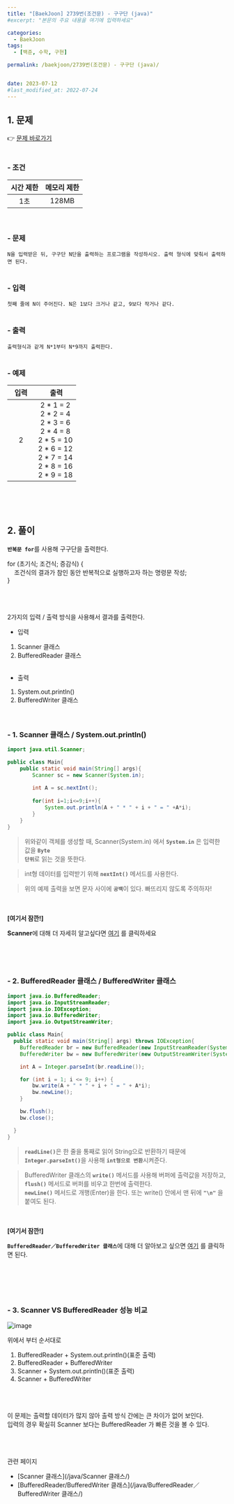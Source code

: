 ```yaml
---
title: "[BaekJoon] 2739번(조건문) - 구구단 (java)"
#excerpt: "본문의 주요 내용을 여기에 입력하세요"

categories:
  - BaekJoon
tags:
  - [백준, 수학, 구현]

permalink: /baekjoon/2739번(조건문) - 구구단 (java)/


date: 2023-07-12
#last_modified_at: 2022-07-24
---
```


## 1. 문제
👉 [문제 바로가기](https://www.acmicpc.net/problem/2739)<br><br>
###  - 조건
  
| 시간 제한 | 메모리 제한 |
|:--------:|:--------:|
|1초|128MB|

<br>

### - 문제
```N을 입력받은 뒤, 구구단 N단을 출력하는 프로그램을 작성하시오. 출력 형식에 맞춰서 출력하면 된다.```
<br><br>

### - 입력
```첫째 줄에 N이 주어진다. N은 1보다 크거나 같고, 9보다 작거나 같다.```
<br><br>

### - 출력
```출력형식과 같게 N*1부터 N*9까지 출력한다.```
<br><br>

### - 예제
  
| &nbsp;&nbsp;입력&nbsp;&nbsp; | &nbsp;&nbsp; 출력&nbsp;&nbsp; |
|:--------:|:--------:|
|2|2 * 1 = 2<br>2 * 2 = 4<br>2 * 3 = 6<br>2 * 4 = 8<br>2 * 5 = 10<br>2 * 6 = 12<br>2 * 7 = 14<br>2 * 8 = 16<br>2 * 9 = 18|


  
<br><br><br>


## 2. 풀이
<code><b>반복문 for</b></code>를 사용해 구구단을 출력한다.

<div class="border">
for (초기식; 조건식; 증감식) {<br>
 &nbsp;&nbsp;&nbsp;&nbsp;조건식의 결과가 참인 동안 반복적으로 실행하고자 하는 명령문 작성;<br>
}

</div>

<br><br><br>
2가지의 입력 / 출력 방식을 사용해서 결과를 출력한다.

- 입력
1. Scanner 클래스
2. BufferedReader 클래스<br><br>
- 출력
1. System.out.println()
2. BufferedWriter 클래스
<br><br><br>

### - 1. Scanner 클래스 / System.out.println()
```java
import java.util.Scanner;

public class Main{
    public static void main(String[] args){
        Scanner sc = new Scanner(System.in);
        
        int A = sc.nextInt();
        
        for(int i=1;i<=9;i++){
            System.out.println(A + " * " + i + " = " +A*i);
        }
    }
}
```
> 위와같이 객체를 생성할 때, Scanner(System.in) 에서 <code><b>System.in</b></code> 은 입력한 값을 <code><b>Byte 단위</b></code>로 읽는 것을 뜻한다.

> int형 데이터를 입력받기 위해 <code><b>nextInt()</b></code> 메서드를 사용한다.

> 위의 예제 출력을 보면 문자 사이에 <code><b>공백</b></code>이 있다. 빠뜨리지 않도록 주의하자!

<br><br>
<b>[여기서 잠깐!]</b>
<div class="box"><b>Scanner</b>에 대해 더 자세히 알고싶다면 <a href="/java/Scanner 클래스/"> 여기</a> 를 클릭하세요</div>

<br><br><br>

### - 2. BufferedReader 클래스 / BufferedWriter 클래스
```java
import java.io.BufferedReader;
import java.io.InputStreamReader;
import java.io.IOException;
import java.io.BufferedWriter;
import java.io.OutputStreamWriter;

public class Main{
  public static void main(String[] args) throws IOException{
    BufferedReader br = new BufferedReader(new InputStreamReader(System.in));
    BufferedWriter bw = new BufferedWriter(new OutputStreamWriter(System.out));

    int A = Integer.parseInt(br.readLine());

    for (int i = 1; i <= 9; i++) {
        bw.write(A + " * " + i + " = " + A*i);
        bw.newLine();
    }

    bw.flush();
    bw.close();

  }
}
```
> <code><b>readLine()</b></code>은 한 줄을 통째로 읽어 String으로 반환하기 때문에 <code><b>Integer.parseInt()</b></code>을 사용해 <code><b>int형으로 변환</b></code>시켜준다.

>  BufferedWriter 클래스의 <code><b>write()</b></code> 메서드를 사용해 버퍼에 출력값을 저장하고, <code><b>flush()</b></code> 메서드로 버퍼를 비우고 한번에 출력한다.<br>
<code><b>newLine()</b></code> 메서드로 개행(Enter)을 한다. 또는 write() 안에서 맨 뒤에 <code><b>"\n"</b></code> 을 붙여도 된다.

<br><br>
<b>[여기서 잠깐!]</b>
<div class="box"><code><b>BufferedReader／BufferedWriter 클래스</b></code>에 대해 더 알아보고 싶으면 <a href="/java/BufferedReader／BufferedWriter 클래스/"> 여기</a> 를 클릭하면 된다.</div>



<br><br><br><br>

### - 3. Scanner VS BufferedReader 성능 비교
![image](https://github.com/cjoungi/cjoungi.github.io/assets/113075984/4390e179-9e9e-4d4f-a56e-eec4b4024bff)<br>

위에서 부터 순서대로<br>
1. BufferedReader + System.out.println()(표준 출력)
2. BufferedReader + BufferedWriter
3. Scanner + System.out.println()(표준 출력)
4. Scanner + BufferedWriter

<br><br>  
이 문제는 출력할 데이터가 많지 않아 출력 방식 간에는 큰 차이가 없어 보인다.<br>
입력의 경우 확실히 Scanner 보다는 <span class="color">BufferedReader 가 빠른 것을 볼 수 있다.</span>


<br><br><br>
<span class="color">관련 페이지</span><br>
- [Scanner 클래스](/java/Scanner 클래스/)
- [BufferedReader/BufferedWriter 클래스](/java/BufferedReader／BufferedWriter 클래스/)
<br><br><br>